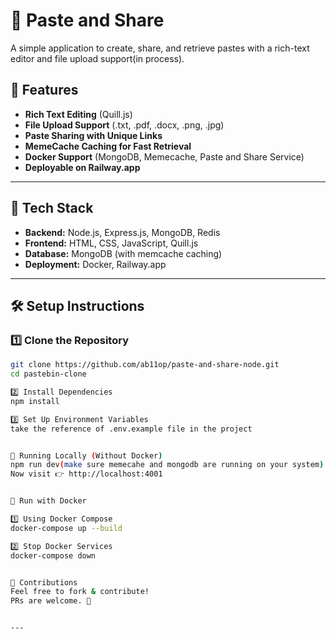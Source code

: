 # 📝 Paste and Share

A simple  application to create, share, and retrieve pastes with a rich-text editor and file upload support(in process).

## 🚀 Features
- **Rich Text Editing** (Quill.js)
- **File Upload Support** (.txt, .pdf, .docx, .png, .jpg)
- **Paste Sharing with Unique Links**
- **MemeCache Caching for Fast Retrieval**
- **Docker Support** (MongoDB, Memecache, Paste and Share Service)
- **Deployable on Railway.app**

---

## 📌 **Tech Stack**
- **Backend:** Node.js, Express.js, MongoDB, Redis
- **Frontend:** HTML, CSS, JavaScript, Quill.js
- **Database:** MongoDB (with memcache caching)
- **Deployment:** Docker, Railway.app

---

## 🛠 **Setup Instructions**

### 1️⃣ **Clone the Repository**
```sh
git clone https://github.com/ab11op/paste-and-share-node.git
cd pastebin-clone

2️⃣ Install Dependencies
npm install

3️⃣ Set Up Environment Variables
take the reference of .env.example file in the project


🔹 Running Locally (Without Docker)
npm run dev(make sure memecahe and mongodb are running on your system)
Now visit 👉 http://localhost:4001


🐳 Run with Docker

1️⃣ Using Docker Compose
docker-compose up --build

2️⃣ Stop Docker Services
docker-compose down


🎯 Contributions
Feel free to fork & contribute!
PRs are welcome. 🚀


---